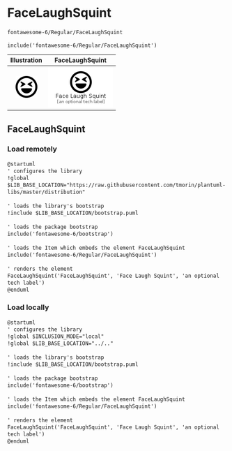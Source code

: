 # FaceLaughSquint


```text
fontawesome-6/Regular/FaceLaughSquint
```

```text
include('fontawesome-6/Regular/FaceLaughSquint')
```



| Illustration | FaceLaughSquint |
| :---: | :---: |
| ![illustration for Illustration](../../fontawesome-6/Regular/FaceLaughSquint.png) | ![illustration for FaceLaughSquint](../../fontawesome-6/Regular/FaceLaughSquint.Local.png) |




## FaceLaughSquint

### Load remotely
```plantuml
@startuml
' configures the library
!global $LIB_BASE_LOCATION="https://raw.githubusercontent.com/tmorin/plantuml-libs/master/distribution"

' loads the library's bootstrap
!include $LIB_BASE_LOCATION/bootstrap.puml

' loads the package bootstrap
include('fontawesome-6/bootstrap')

' loads the Item which embeds the element FaceLaughSquint
include('fontawesome-6/Regular/FaceLaughSquint')

' renders the element
FaceLaughSquint('FaceLaughSquint', 'Face Laugh Squint', 'an optional tech label')
@enduml
```

### Load locally
```plantuml
@startuml
' configures the library
!global $INCLUSION_MODE="local"
!global $LIB_BASE_LOCATION="../.."

' loads the library's bootstrap
!include $LIB_BASE_LOCATION/bootstrap.puml

' loads the package bootstrap
include('fontawesome-6/bootstrap')

' loads the Item which embeds the element FaceLaughSquint
include('fontawesome-6/Regular/FaceLaughSquint')

' renders the element
FaceLaughSquint('FaceLaughSquint', 'Face Laugh Squint', 'an optional tech label')
@enduml
```

